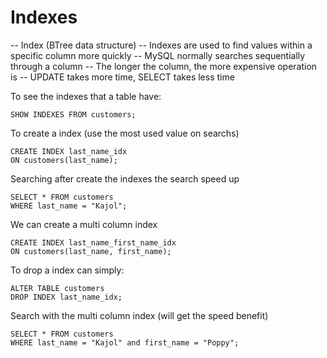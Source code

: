 # Indexes

-- Index (BTree data structure)
-- Indexes are used to find values within a specific column more quickly
-- MySQL normally searches sequentially through a column
-- The longer the column, the more expensive operation is
-- UPDATE takes more time, SELECT takes less time

To see the indexes that a table have:
```
SHOW INDEXES FROM customers;
```

To create a index (use the most used value on searchs)
```
CREATE INDEX last_name_idx
ON customers(last_name);
```

Searching after create the indexes the search speed up
```
SELECT * FROM customers
WHERE last_name = "Kajol";
```

We can create a multi column index
```
CREATE INDEX last_name_first_name_idx
ON customers(last_name, first_name);
```

To drop a index can simply:
```
ALTER TABLE customers
DROP INDEX last_name_idx;
```

Search with the multi column index (will get the speed benefit)
```
SELECT * FROM customers
WHERE last_name = "Kajol" and first_name = "Poppy";
```